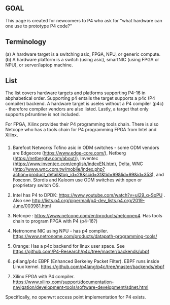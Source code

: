 ## GOAL
This page is created for newcomers to P4 who ask for "what hardware can one use to prototype P4 code?"

## Terminology 

(a) A hardware target is a switching asic, FPGA, NPU, or generic compute.  
(b) A hardware platform is a switch (using asic), smartNIC (using FPGA or NPU), or server/laptop machine. 

## List
The list covers hardware targets and platforms supporting P4-16 in abphabetical order.  Supporting p4 entails the target supports a p4c (P4 compiler) backend.  A hardware target is useles without a P4 compiler (p4c) - therefore compiler vendors are also listed.  Lastly, a target that only supports p4runtime is not included.

For FPGA, Xilinx provides their P4 programming tools chain.  There is also Netcope who has a tools chain for P4 programming FPGA from Intel and Xilinx.

###
1. Barefoot Networks Tofino asic in ODM switches - some ODM vendors are Edgecore (https://www.edge-core.com/), Netberg (https://netbergtw.com/about/), Inventec (https://www.inventec.com/english/indexEN.htm), Delta, WNC (http://www.wnc.com.tw/mobile/index.php?action=product_detail&top_id=28&scid=31&tid=99&lid=99&id=353), and Foxconn.  Stordis and Kaloom use ODM switches with open or proprietary switch OS. 

2. Intel has P4 to DPDK: https://www.youtube.com/watch?v=uI29_q-SoPU .  Also see http://lists.p4.org/pipermail/p4-dev_lists.p4.org/2019-June/003981.html

3. Netcope : https://www.netcope.com/en/products/netcopep4.  Has tools chain to program FPGA with P4 (p4-16?)

4. Netronome NIC using NPU - has p4 compiler.  https://www.netronome.com/products/datapath-programming-tools/

5. Orange: Has a p4c backend for linux user space.  See https://github.com/P4-Research/p4c/tree/master/backends/ubpf

6. p4lang/p4c EBPF (Enhanced Berkeley Packet Filter).  EBPF runs inside Linux kernel.  https://github.com/p4lang/p4c/tree/master/backends/ebpf

7. Xilinx FPGA with P4 compiler.  https://www.xilinx.com/support/documentation-navigation/development-tools/software-development/sdnet.html



Specifically, no openwrt access point implementation for P4 exists.
 
